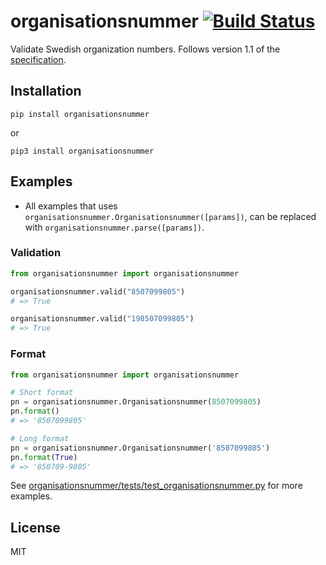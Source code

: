 # organisationsnummer [![Build Status](https://github.com/organisationsnummer/python/actions/workflows/python.yml/badge.svg)](https://github.com/organisationsnummer/python/actions)

Validate Swedish organization numbers. Follows version 1.1 of the [specification](https://github.com/organisationsnummer/meta#package-specification-v11).

## Installation

```
pip install organisationsnummer
```

or

```
pip3 install organisationsnummer
```

## Examples

- All examples that uses `organisationsnummer.Organisationsnummer([params])`, can be replaced with `organisationsnummer.parse([params])`.

### Validation

```python
from organisationsnummer import organisationsnummer

organisationsnummer.valid("8507099805")
# => True

organisationsnummer.valid("198507099805")
# => True
```

### Format

```python
from organisationsnummer import organisationsnummer

# Short format
pn = organisationsnummer.Organisationsnummer(8507099805)
pn.format()
# => '8507099805'

# Long format
pn = organisationsnummer.Organisationsnummer('8507099805')
pn.format(True)
# => '850709-9805'
```

See [organisationsnummer/tests/test_organisationsnummer.py](organisationsnummer/tests/test_organisationsnummer.py) for more examples.

## License

MIT
